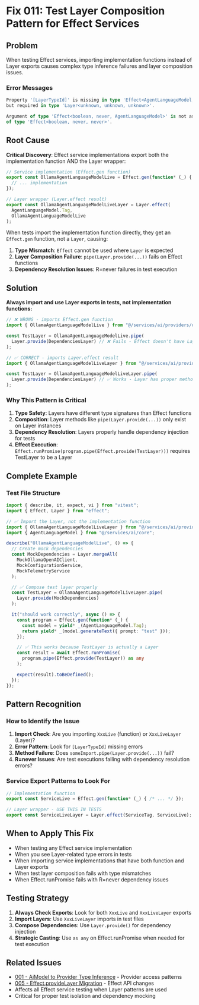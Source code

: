# Fix 011: Test Layer Composition Pattern for Effect Services

## Problem
When testing Effect services, importing implementation functions instead of Layer exports causes complex type inference failures and layer composition issues.

### Error Messages
```typescript
Property '[LayerTypeId]' is missing in type 'Effect<AgentLanguageModel, TrackEventError, ...>' 
but required in type 'Layer<unknown, unknown, unknown>'.

Argument of type 'Effect<boolean, never, AgentLanguageModel>' is not assignable to parameter 
of type 'Effect<boolean, never, never>'.
```

## Root Cause
**Critical Discovery**: Effect service implementations export both the implementation function AND the Layer wrapper:

```typescript
// Service implementation (Effect.gen function)
export const OllamaAgentLanguageModelLive = Effect.gen(function* (_) {
  // ... implementation
});

// Layer wrapper (Layer.effect result)  
export const OllamaAgentLanguageModelLiveLayer = Layer.effect(
  AgentLanguageModel.Tag,
  OllamaAgentLanguageModelLive
);
```

When tests import the implementation function directly, they get an `Effect.gen` function, not a `Layer`, causing:
1. **Type Mismatch**: `Effect` cannot be used where `Layer` is expected
2. **Layer Composition Failure**: `pipe(Layer.provide(...))` fails on Effect functions
3. **Dependency Resolution Issues**: R=never failures in test execution

## Solution
**Always import and use Layer exports in tests, not implementation functions:**

```typescript
// ❌ WRONG - imports Effect.gen function
import { OllamaAgentLanguageModelLive } from "@/services/ai/providers/ollama/OllamaAgentLanguageModelLive";

const TestLayer = OllamaAgentLanguageModelLive.pipe(
  Layer.provide(DependenciesLayer) // ❌ Fails - Effect doesn't have Layer methods
);

// ✅ CORRECT - imports Layer.effect result  
import { OllamaAgentLanguageModelLiveLayer } from "@/services/ai/providers/ollama/OllamaAgentLanguageModelLive";

const TestLayer = OllamaAgentLanguageModelLiveLayer.pipe(
  Layer.provide(DependenciesLayer) // ✅ Works - Layer has proper methods
);
```

### Why This Pattern is Critical
1. **Type Safety**: Layers have different type signatures than Effect functions
2. **Composition**: Layer methods like `pipe(Layer.provide(...))` only exist on Layer instances
3. **Dependency Resolution**: Layers properly handle dependency injection for tests
4. **Effect Execution**: `Effect.runPromise(program.pipe(Effect.provide(TestLayer)))` requires TestLayer to be a Layer

## Complete Example

### Test File Structure
```typescript
import { describe, it, expect, vi } from "vitest";
import { Effect, Layer } from "effect";

// ✅ Import the Layer, not the implementation function
import { OllamaAgentLanguageModelLiveLayer } from "@/services/ai/providers/ollama/OllamaAgentLanguageModelLive";
import { AgentLanguageModel } from "@/services/ai/core";

describe("OllamaAgentLanguageModelLive", () => {
  // Create mock dependencies
  const MockDependencies = Layer.mergeAll(
    MockOllamaOpenAIClient,
    MockConfigurationService, 
    MockTelemetryService
  );

  // ✅ Compose test layer properly
  const TestLayer = OllamaAgentLanguageModelLiveLayer.pipe(
    Layer.provide(MockDependencies)
  );

  it("should work correctly", async () => {
    const program = Effect.gen(function* (_) {
      const model = yield* _(AgentLanguageModel.Tag);
      return yield* _(model.generateText({ prompt: "test" }));
    });

    // ✅ This works because TestLayer is actually a Layer
    const result = await Effect.runPromise(
      program.pipe(Effect.provide(TestLayer)) as any
    );

    expect(result).toBeDefined();
  });
});
```

## Pattern Recognition

### How to Identify the Issue
1. **Import Check**: Are you importing `XxxLive` (function) or `XxxLiveLayer` (Layer)?
2. **Error Pattern**: Look for `[LayerTypeId]` missing errors
3. **Method Failure**: Does `someImport.pipe(Layer.provide(...))` fail?
4. **R=never Issues**: Are test executions failing with dependency resolution errors?

### Service Export Patterns to Look For
```typescript
// Implementation function
export const ServiceLive = Effect.gen(function* (_) { /* ... */ });

// Layer wrapper - USE THIS IN TESTS
export const ServiceLiveLayer = Layer.effect(ServiceTag, ServiceLive);
```

## When to Apply This Fix
- When testing any Effect service implementation
- When you see Layer-related type errors in tests
- When importing service implementations that have both function and Layer exports
- When test layer composition fails with type mismatches
- When Effect.runPromise fails with R=never dependency issues

## Testing Strategy
1. **Always Check Exports**: Look for both `XxxLive` and `XxxLiveLayer` exports
2. **Import Layers**: Use `XxxLiveLayer` imports in test files
3. **Compose Dependencies**: Use `Layer.provide()` for dependency injection
4. **Strategic Casting**: Use `as any` on Effect.runPromise when needed for test execution

## Related Issues
- [001 - AiModel to Provider Type Inference](./001-aimodel-provider-type-inference.md) - Provider access patterns
- [005 - Effect.provideLayer Migration](./005-effect-providelayer-migration.md) - Effect API changes
- Affects all Effect service testing when Layer patterns are used
- Critical for proper test isolation and dependency mocking